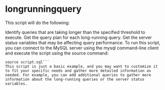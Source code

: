 # longrunningquery
This script will do the following:

Identify queries that are taking longer than the specified threshold to execute.
Get the query plan for each long-running query.
Get the server status variables that may be affecting query performance.
To run this script, you can connect to the MySQL server using the mysql command-line client and execute the script using the source command:

```mysql -u username -p password
source script.sql```
This script is just a basic example, and you may want to customize it to fit your specific needs and gather more detailed information as needed. For example, you can add additional queries to gather more information about the long-running queries or the server status variables.
